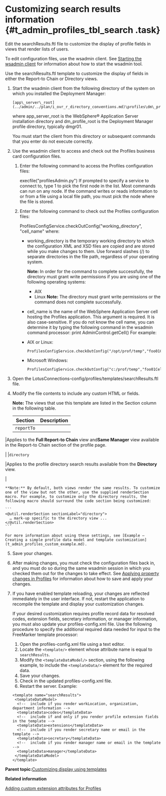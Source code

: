 # Customizing search results information {#t_admin_profiles_tbl_search .task}

Edit the searchResults.ftl file to customize the display of profile fields in views that render lists of users.

To edit configuration files, use the wsadmin client. See [Starting the wsadmin client](../admin/t_admin_wsadmin_starting.md) for information about how to start the wsadmin tool.

Use the searchResults.ftl template to customize the display of fields in either the Report-to Chain or Directory views.

1.  Start the wsadmin client from the following directory of the system on which you installed the Deployment Manager:

    ```
    [app\_server\_root](../admin/../plan/i_ovr_r_directory_conventions.md)\profiles\dm\_profile\_root\bin
    ```

    where app\_server\_root is the WebSphere® Application Server installation directory and dm\_profile\_root is the Deployment Manager profile directory, typically dmgr01.

    You must start the client from this directory or subsequent commands that you enter do not execute correctly.

2.  Use the wsadmin client to access and check out the Profiles business card configuration files.

    1.  Enter the following command to access the Profiles configuration files:

        execfile\("profilesAdmin.py"\) If prompted to specify a service to connect to, type 1 to pick the first node in the list. Most commands can run on any node. If the command writes or reads information to or from a file using a local file path, you must pick the node where the file is stored.

    2.  Enter the following command to check out the Profiles configuration files:

        ProfilesConfigService.checkOutConfig\("working\_directory", "cell\_name" where:

        -   working\_directory is the temporary working directory to which the configuration XML and XSD files are copied and are stored while you make changes to them. Use forward slashes \(/\) to separate directories in the file path, regardless of your operating system.

            **Note:** In order for the command to complete successfully, the directory must grant write permissions if you are using one of the following operating systems:

            -   AIX
            -   Linux
            **Note:** The directory must grant write permissions or the command does not complete successfully.

        -   cell\_name is the name of the WebSphere Application Server cell hosting the Profiles application. This argument is required. It is also case-sensitive. If you do not know the cell name, you can determine it by typing the following command in the wsadmin command processor: print AdminControl.getCell\(\)
        For example:

        -   AIX or Linux:

            ```
            ProfilesConfigService.checkOutConfig("/opt/prof/temp","foo01Cell01")
            ```

        -   Microsoft Windows:

            ```
            ProfilesConfigService.checkOutConfig("c:/prof/temp","foo01Cell01")
            ```

3.  Open the LotusConnections-config/profiles/templates/searchResults.ftl file.

4.  Modify the file contents to include any custom HTML or fields.

    **Note:** The views that use this template are listed in the Section column in the following table.

    |Section|Description|
    |-------|-----------|
    |`reportTo`

|Applies to the **Full Report-to Chain** view and**Same Manager** view available in the Report-to Chain section of the profile page.

|
    |`directory`

|Applies to the profile directory search results available from the **Directory** view.

|

    **Note:** By default, both views render the same results. To customize one of the view but not the other, use the supplied renderSection macro. For example, to customize only the directory results, the following macro should surround the code section being customized:

    ```
    <@util.renderSection sectionLabel="directory">
      … mark-up specific to the directory view ...
    </@util.renderSection>
    ```

    For more information about using these settings, see [Example – Creating a simple profile data model and template customization](t_admin_profiles_custom_example.md).

5.  Save your changes.

6.  After making changes, you must check the configuration files back in, and you must do so during the same wsadmin session in which you checked them out for the changes to take effect. See [Applying property changes in Profiles](../admin/t_admin_profiles_save_changes.md) for information about how to save and apply your changes.

7.  If you have enabled template reloading, your changes are reflected immediately in the user interface. If not, restart the application to recompile the template and display your customization changes.

    If your desired customization requires profile record data for resolved codes, extension fields, secretary information, or manager information, you must also update your profiles-config.xml file. Use the following procedure to specify the additional required data needed for input to the FreeMarker template processor:

    1.  Open the profiles-config.xml file using a text editor.
    2.  Locate the `<template/>` element whose attribute name is equal to `searchResults`.
    3.  Modify the `<templateDataModel/>` section, using the following example, to include the `<templateData/>` element for the required data.
    4.  Save your changes.
    5.  Check in the updated profiles-config.xml file.
    6.  Restart the server.
    Example:

    ```
    <template name="searchResults">
     <templateDataModel>
      <!--  include if you render workLocation, organization, department information -->
      <templateData>codes</templateData>
      <!--  include if and only if you render profile extension fields in the template -->
      <templateData>extensions</templateData>
      <!--  include if you render secretary name or email in the template -->
      <templateData>secretary</templateData>
      <!--  include if you render manager name or email in the template -->
      <templateData>manager</templateData>
     </templateDataModel>
    </template>
    ```


**Parent topic:**[Customizing display using templates](../customize/t_admin_profiles_customize_biz_card_main.md)

**Related information**  


[Adding custom extension attributes for Profiles](../customize/c_admin_profiles_add_custom_field.md)

